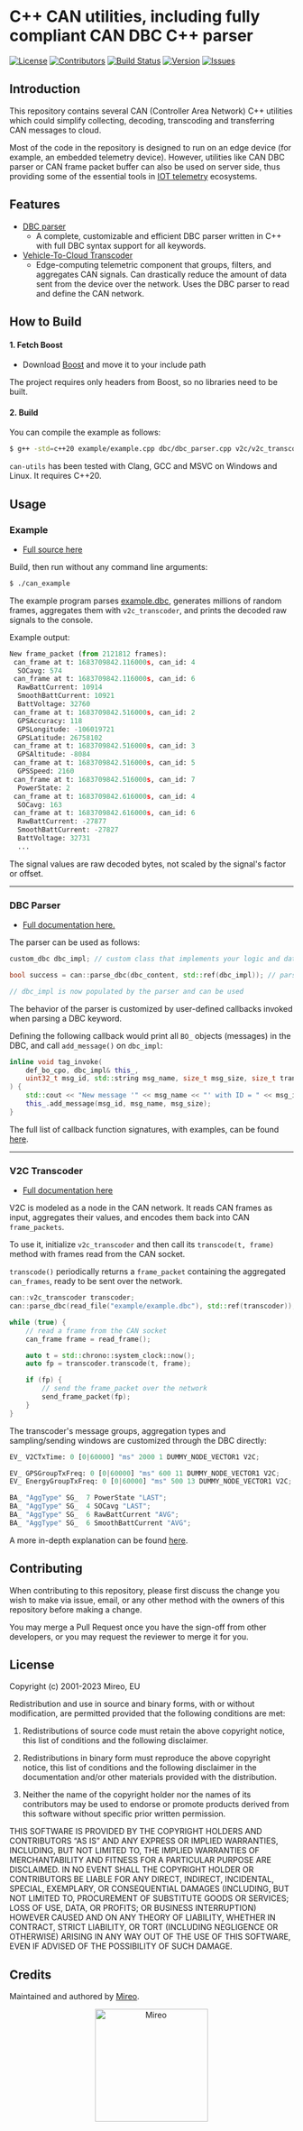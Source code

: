 C++ CAN utilities, including fully compliant CAN DBC C++ parser===============================================================[![License](https://img.shields.io/badge/license-BSD3-blue.svg)](LICENSE)[![Contributors](https://img.shields.io/github/contributors/mireo/can-utils.svg)](https://github.com/mireo/can-utils/graphs/contributors)[![Build Status](https://img.shields.io/badge/build-passing-brightgreen.svg)](README.md)[![Version](https://img.shields.io/badge/version-1.0.0-blue.svg)](README.md)[![Issues](https://img.shields.io/github/issues/mireo/can-utils.svg)](https://github.com/mireo/can-utils/issues)Introduction------------This repository contains several CAN (Controller Area Network) C++ utilities which could simplify collecting, decoding, transcoding and transferring CAN messages to cloud.Most of the code in the repository is designed to run on an edge device (for example, an embedded telemetry device). However, utilities like CAN DBC parser or CAN frame packet buffer can also be used on server side, thus providing some of the essential tools in [IOT telemetry](https://iotatlas.net/en/patterns/telemetry/) ecosystems.Features--------* [DBC parser](dbc/README.md)    * A complete, customizable and efficient DBC parser written in C++ with full DBC syntax support for all keywords.* [Vehicle-To-Cloud Transcoder](v2c/README.md)    * Edge-computing telemetric component that groups, filters, and aggregates CAN signals. Can drastically reduce the amount of data sent from the device over the network.Uses the DBC parser to read and define the CAN network.How to Build------------#### 1. Fetch Boost* Download [Boost](https://www.boost.org/users/download/) and move it to your include pathThe project requires only headers from Boost, so no libraries need to be built.#### 2. BuildYou can compile the example as follows:```sh$ g++ -std=c++20 example/example.cpp dbc/dbc_parser.cpp v2c/v2c_transcoder.cpp -I . -o can_example````can-utils` has been tested with Clang, GCC and MSVC on Windows and Linux. It requires C++20.Usage-----### Example- [Full source here](example/example.cpp)Build, then run without any command line arguments:```sh$ ./can_example```The example program parses [example.dbc](example/example.dbc), generates millions of random frames, aggregates them with `v2c_transcoder`, and prints the decoded raw signals to the console.Example output:```pyNew frame_packet (from 2121812 frames): can_frame at t: 1683709842.116000s, can_id: 4  SOCavg: 574 can_frame at t: 1683709842.116000s, can_id: 6  RawBattCurrent: 10914  SmoothBattCurrent: 10921  BattVoltage: 32760 can_frame at t: 1683709842.516000s, can_id: 2  GPSAccuracy: 118  GPSLongitude: -106019721  GPSLatitude: 26758102 can_frame at t: 1683709842.516000s, can_id: 3  GPSAltitude: -8084 can_frame at t: 1683709842.516000s, can_id: 5  GPSSpeed: 2160 can_frame at t: 1683709842.516000s, can_id: 7  PowerState: 2 can_frame at t: 1683709842.616000s, can_id: 4  SOCavg: 163 can_frame at t: 1683709842.616000s, can_id: 6  RawBattCurrent: -27877  SmoothBattCurrent: -27827  BattVoltage: 32731  ...```The signal values are raw decoded bytes, not scaled by the signal's factor or offset.___### DBC Parser- [Full documentation here.](dbc/README.md)The parser can be used as follows:```cppcustom_dbc dbc_impl; // custom class that implements your logic and data structuresbool success = can::parse_dbc(dbc_content, std::ref(dbc_impl)); // parses the DBC// dbc_impl is now populated by the parser and can be used```The behavior of the parser is customized by user-defined callbacks invoked when parsing a DBC keyword.Defining the following callback would print all `BO_` objects (messages) in the DBC, and call `add_message()` on `dbc_impl`:``` cppinline void tag_invoke(	def_bo_cpo, dbc_impl& this_,	uint32_t msg_id, std::string msg_name, size_t msg_size, size_t transmitter_ord) {	std::cout << "New message '" << msg_name << "' with ID = " << msg_id << std::endl;	this_.add_message(msg_id, msg_name, msg_size);}```The full list of callback function signatures, with examples, can be found [here](dbc/README.md).___### V2C Transcoder- [Full documentation here](v2c/README.md)V2C is modeled as a node in the CAN network. It reads CAN frames as input, aggregates their values, and encodes them back into CAN `frame_packets`.To use it, initialize `v2c_transcoder` and then call its `transcode(t, frame)` method with frames read from the CAN socket.`transcode()` periodically returns a `frame_packet` containing the aggregated `can_frames`, ready to be sent over the network.```cppcan::v2c_transcoder transcoder;can::parse_dbc(read_file("example/example.dbc"), std::ref(transcoder));while (true) {	// read a frame from the CAN socket	can_frame frame = read_frame();	auto t = std::chrono::system_clock::now();	auto fp = transcoder.transcode(t, frame);	if (fp) {		// send the frame_packet over the network		send_frame_packet(fp);	}}```The transcoder's message groups, aggregation types and sampling/sending windows are customized through the DBC directly:```pyEV_ V2CTxTime: 0 [0|60000] "ms" 2000 1 DUMMY_NODE_VECTOR1 V2C;EV_ GPSGroupTxFreq: 0 [0|60000] "ms" 600 11 DUMMY_NODE_VECTOR1 V2C;EV_ EnergyGroupTxFreq: 0 [0|60000] "ms" 500 13 DUMMY_NODE_VECTOR1 V2C;BA_ "AggType" SG_  7 PowerState "LAST";BA_ "AggType" SG_  4 SOCavg "LAST";BA_ "AggType" SG_  6 RawBattCurrent "AVG";BA_ "AggType" SG_  6 SmoothBattCurrent "AVG";```A more in-depth explanation can be found [here](v2c/README.md).Contributing------------When contributing to this repository, please first discuss the change you wish to make via issue, email, or any other method with the owners of this repository before making a change.You may merge a Pull Request once you have the sign-off from other developers, or you may request the reviewer to merge it for you.License-------Copyright (c) 2001-2023 Mireo, EURedistribution and use in source and binary forms, with or without modification, are permitted provided that the following conditions are met:1. Redistributions of source code must retain the above copyright notice, this list of conditions and the following disclaimer.2. Redistributions in binary form must reproduce the above copyright notice, this list of conditions and the following disclaimer in the documentation and/or other materials provided with the distribution.3. Neither the name of the copyright holder nor the names of its contributors may be used to endorse or promote products derived from this software without specific prior written permission.THIS SOFTWARE IS PROVIDED BY THE COPYRIGHT HOLDERS AND CONTRIBUTORS “AS IS” AND ANY EXPRESS OR IMPLIED WARRANTIES, INCLUDING, BUT NOT LIMITED TO, THE IMPLIED WARRANTIES OF MERCHANTABILITY AND FITNESS FOR A PARTICULAR PURPOSE ARE DISCLAIMED. IN NO EVENT SHALL THE COPYRIGHT HOLDER OR CONTRIBUTORS BE LIABLE FOR ANY DIRECT, INDIRECT, INCIDENTAL, SPECIAL, EXEMPLARY, OR CONSEQUENTIAL DAMAGES (INCLUDING, BUT NOT LIMITED TO, PROCUREMENT OF SUBSTITUTE GOODS OR SERVICES; LOSS OF USE, DATA, OR PROFITS; OR BUSINESS INTERRUPTION) HOWEVER CAUSED AND ON ANY THEORY OF LIABILITY, WHETHER IN CONTRACT, STRICT LIABILITY, OR TORT (INCLUDING NEGLIGENCE OR OTHERWISE) ARISING IN ANY WAY OUT OF THE USE OF THIS SOFTWARE, EVEN IF ADVISED OF THE POSSIBILITY OF SUCH DAMAGE.Credits---------- Maintained and authored by [Mireo](https://www.mireo.com/spacetime).<p align="center"><a href="https://www.mireo.com/spacetime"><img height="200" alt="Mireo" src="https://www.mireo.com/img/assets/mireo-logo.svg"></img></a></p>